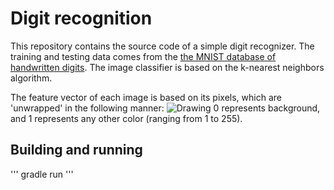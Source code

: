 # Digit recognition

This repository contains the source code of a simple digit recognizer. The training and testing data comes from the [the MNIST database of handwritten digits](http://yann.lecun.com/exdb/mnist/). The image classifier is based on the k-nearest neighbors algorithm.

The feature vector of each image is based on its pixels, which are 'unwrapped' in the following manner:
![Drawing](http://i.imgur.com/ZupgfDx.png)
0 represents background, and 1 represents any other color (ranging from 1 to 255).

## Building and running
'''
gradle run
'''